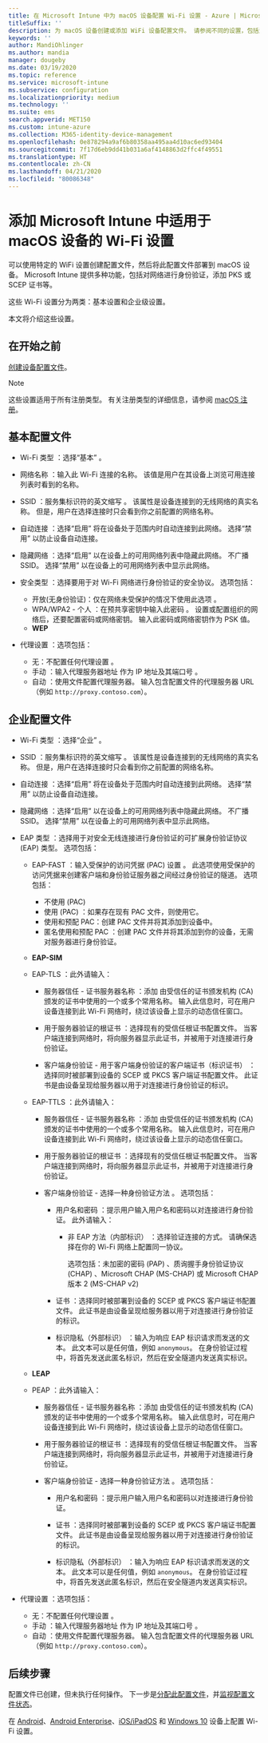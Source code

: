 ```yaml
---
title: 在 Microsoft Intune 中为 macOS 设备配置 Wi-Fi 设置 - Azure | Microsoft Docs
titleSuffix: ''
description: 为 macOS 设备创建或添加 WiFi 设备配置文件。 请参阅不同的设置，包括添加证书、选择 EAP 类型以及在 Microsoft Intune 中选择身份验证方法。
keywords: ''
author: MandiOhlinger
ms.author: mandia
manager: dougeby
ms.date: 03/19/2020
ms.topic: reference
ms.service: microsoft-intune
ms.subservice: configuration
ms.localizationpriority: medium
ms.technology: ''
ms.suite: ems
search.appverid: MET150
ms.custom: intune-azure
ms.collection: M365-identity-device-management
ms.openlocfilehash: 0e878294a9af6b80358aa495aa4d10ac6ed93404
ms.sourcegitcommit: 7f17d6eb9dd41b031a6af4148863d2ffc4f49551
ms.translationtype: HT
ms.contentlocale: zh-CN
ms.lasthandoff: 04/21/2020
ms.locfileid: "80086348"
---
```

# <a name="add-wi-fi-settings-for-macos-devices-in-microsoft-intune"></a>添加 Microsoft Intune 中适用于 macOS 设备的 Wi-Fi 设置

可以使用特定的 WiFi 设置创建配置文件，然后将此配置文件部署到 macOS 设备。 Microsoft Intune 提供多种功能，包括对网络进行身份验证，添加 PKS 或 SCEP 证书等。

这些 Wi-Fi 设置分为两类：基本设置和企业级设置。

本文将介绍这些设置。

## <a name="before-you-begin"></a>在开始之前

[创建设备配置文件](wi-fi-settings-configure.md)。

> [!NOTE]
> 这些设置适用于所有注册类型。 有关注册类型的详细信息，请参阅 [macOS 注册](../enrollment/macos-enroll.md)。

## <a name="basic-profiles"></a>基本配置文件

- Wi-Fi 类型  ：选择“基本”  。
- 网络名称  ：输入此 Wi-Fi 连接的名称。 该值是用户在其设备上浏览可用连接列表时看到的名称。
- SSID  ：服务集标识符的英文缩写  。 该属性是设备连接到的无线网络的真实名称。 但是，用户在选择连接时只会看到你之前配置的网络名称。
- 自动连接  ：选择“启用”  将在设备处于范围内时自动连接到此网络。 选择“禁用”  以防止设备自动连接。
- 隐藏网络  ：选择“启用”  以在设备上的可用网络列表中隐藏此网络。 不广播 SSID。 选择“禁用”  以在设备上的可用网络列表中显示此网络。
- 安全类型  ：选择要用于对 Wi-Fi 网络进行身份验证的安全协议。 选项包括：

  - 开放(无身份验证)：仅在网络未受保护的情况下使用此选项  。
  - WPA/WPA2 - 个人  ：在预共享密钥中输入此密码  。 设置或配置组织的网络后，还要配置密码或网络密钥。 输入此密码或网络密钥作为 PSK 值。
  - **WEP**

- 代理设置  ：选项包括：
  - 无：不配置任何代理设置  。
  - 手动  ：输入代理服务器地址  作为 IP 地址及其端口号  。
  - 自动  ：使用文件配置代理服务器。 输入包含配置文件的代理服务器 URL  （例如 `http://proxy.contoso.com`）。

## <a name="enterprise-profiles"></a>企业配置文件

- Wi-Fi 类型  ：选择“企业”  。
- SSID  ：服务集标识符的英文缩写  。 该属性是设备连接到的无线网络的真实名称。 但是，用户在选择连接时只会看到你之前配置的网络名称。
- 自动连接  ：选择“启用”  将在设备处于范围内时自动连接到此网络。 选择“禁用”  以防止设备自动连接。
- 隐藏网络  ：选择“启用”  以在设备上的可用网络列表中隐藏此网络。 不广播 SSID。 选择“禁用”  以在设备上的可用网络列表中显示此网络。

- EAP 类型  ：选择用于对安全无线连接进行身份验证的可扩展身份验证协议 (EAP) 类型。 选项包括：

  - EAP-FAST  ：输入受保护的访问凭据 (PAC) 设置  。 此选项使用受保护的访问凭据来创建客户端和身份验证服务器之间经过身份验证的隧道。 选项包括：
    - 不使用 (PAC) 
    - 使用 (PAC)  ：如果存在现有 PAC 文件，则使用它。
    -  使用和预配 PAC：创建 PAC 文件并将其添加到设备中。
    - 匿名使用和预配 PAC  ：创建 PAC 文件并将其添加到你的设备，无需对服务器进行身份验证。

  - **EAP-SIM**

  - EAP-TLS  ：此外请输入：

    - 服务器信任   - 证书服务器名称  ：添加  由受信任的证书颁发机构 (CA) 颁发的证书中使用的一个或多个常用名称。 输入此信息时，可在用户设备连接到此 Wi-Fi 网络时，绕过该设备上显示的动态信任窗口。
    - 用于服务器验证的根证书  ：选择现有的受信任根证书配置文件。 当客户端连接到网络时，将向服务器显示此证书，并被用于对连接进行身份验证。

    - 客户端身份验证   - 用于客户端身份验证的客户端证书（标识证书）  ：选择同时被部署到设备的 SCEP 或 PKCS 客户端证书配置文件。 此证书是由设备呈现给服务器以用于对连接进行身份验证的标识。

  - EAP-TTLS  ：此外请输入：

    - 服务器信任   - 证书服务器名称  ：添加  由受信任的证书颁发机构 (CA) 颁发的证书中使用的一个或多个常用名称。 输入此信息时，可在用户设备连接到此 Wi-Fi 网络时，绕过该设备上显示的动态信任窗口。
    - 用于服务器验证的根证书  ：选择现有的受信任根证书配置文件。 当客户端连接到网络时，将向服务器显示此证书，并被用于对连接进行身份验证。

    - 客户端身份验证  - 选择一种身份验证方法  。 选项包括：

      - 用户名和密码  ：提示用户输入用户名和密码以对连接进行身份验证。 此外请输入：
        - 非 EAP 方法（内部标识）  ：选择验证连接的方式。 请确保选择在你的 Wi-Fi 网络上配置同一协议。

          选项包括：未加密的密码 (PAP)  、质询握手身份验证协议 (CHAP)  、Microsoft CHAP (MS-CHAP)  或 Microsoft CHAP 版本 2 (MS-CHAP v2) 

      - 证书  ：选择同时被部署到设备的 SCEP 或 PKCS 客户端证书配置文件。 此证书是由设备呈现给服务器以用于对连接进行身份验证的标识。

      - 标识隐私（外部标识）  ：输入为响应 EAP 标识请求而发送的文本。 此文本可以是任何值，例如 `anonymous`。 在身份验证过程中，将首先发送此匿名标识，然后在安全隧道内发送真实标识。

  - **LEAP**

  - PEAP  ：此外请输入：

    - 服务器信任   - 证书服务器名称  ：添加  由受信任的证书颁发机构 (CA) 颁发的证书中使用的一个或多个常用名称。 输入此信息时，可在用户设备连接到此 Wi-Fi 网络时，绕过该设备上显示的动态信任窗口。
    - 用于服务器验证的根证书  ：选择现有的受信任根证书配置文件。 当客户端连接到网络时，将向服务器显示此证书，并被用于对连接进行身份验证。

    - 客户端身份验证  - 选择一种身份验证方法  。 选项包括：

      - 用户名和密码  ：提示用户输入用户名和密码以对连接进行身份验证。 

      - 证书  ：选择同时被部署到设备的 SCEP 或 PKCS 客户端证书配置文件。 此证书是由设备呈现给服务器以用于对连接进行身份验证的标识。

      - 标识隐私（外部标识）  ：输入为响应 EAP 标识请求而发送的文本。 此文本可以是任何值，例如 `anonymous`。 在身份验证过程中，将首先发送此匿名标识，然后在安全隧道内发送真实标识。

- 代理设置  ：选项包括：
  - 无：不配置任何代理设置  。
  - 手动  ：输入代理服务器地址  作为 IP 地址及其端口号  。
  - 自动  ：使用文件配置代理服务器。 输入包含配置文件的代理服务器 URL  （例如 `http://proxy.contoso.com`）。

## <a name="next-steps"></a>后续步骤

配置文件已创建，但未执行任何操作。 下一步是[分配此配置文件](device-profile-assign.md)，并[监视配置文件状态](device-profile-monitor.md)。

在 [Android](wi-fi-settings-android.md)、[Android Enterprise](wi-fi-settings-android-enterprise.md)、[iOS/iPadOS](wi-fi-settings-ios.md) 和 [Windows 10](wi-fi-settings-windows.md) 设备上配置 Wi-Fi 设置。
